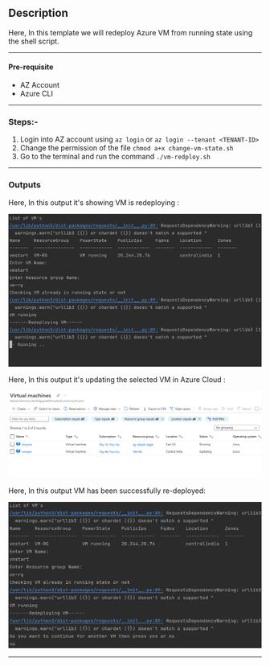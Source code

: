 ## Description

Here, In this template we will redeploy Azure VM from running state using the shell script.

---

#### Pre-requisite

* AZ Account
* Azure CLI

---

### Steps:-
1. Login into AZ account using `az login` or `az login --tenant <TENANT-ID>`
2. Change the permission of the file `chmod a+x change-vm-state.sh`
3. Go to the terminal and run the command `./vm-redploy.sh`

---

### Outputs
Here, In this output it's showing VM is redeploying :

![vm-redeploying.png](assets/vm-redeploying.png)

Here, In this output it's updating the selected VM in Azure Cloud :

![vm-redeploying-updating.png](assets/vm-redeploying-updating.png)

Here, In this output VM has been successfully re-deployed:

![vm-deployed.png](assets/vm-deployed.png)

---
